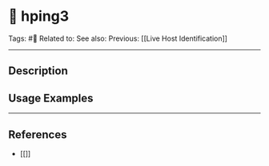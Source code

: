 # 💢 hping3
Tags: #💢
Related to: 
See also: 
Previous: [[Live Host Identification]]

---
## Description


## Usage Examples


---
## References
- [[]]